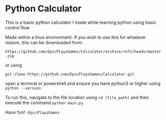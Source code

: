 # Python Calculator
This is a basic python calculator I made while learning python using basic control flow

Made within a linux environment. If you wish to use this for whatever reason, this can be downloaded from:

`https://github.com/EpicPlayzGames/Calculator/archive/refs/heads/master.zip`

or using 

`git clone https://github.com/EpicPlayzGames/Calculator.git`

open a terminal or powershell and ensure you have python3 or higher using `python --version`

To run this, navigate to the file location using `cd (file_path)` and then execute the command `python main.py` 

Have fun! `~EpicPlayzGames`

